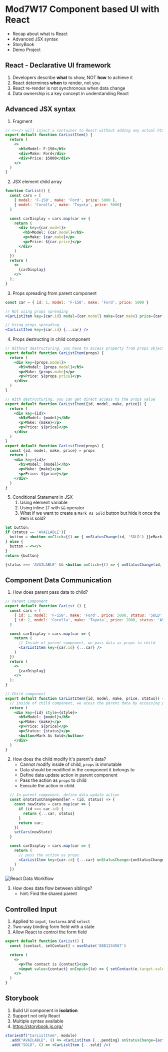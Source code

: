 # Mod7W17 Component based UI with React
- Recap about what is React
- Advanced JSX syntax
- StoryBook
- Demo Project

## React - Declarative UI framework
1. Developers describe **what** to show, NOT **how** to achieve it
2. React determines **when** to render, not you
3. React re-render is not synchronous when data change
4. Data ownership is a key concept in understanding React

## Advanced JSX syntax
1. Fragment

```jsx
// <></> will inject a container to React without adding any actual html element
export default function CarListItem() {
  return (
    <>
      <h5>Model: F-150</h5>
      <div>Make: Ford</div>
      <div>Price: $5000</div>
    </>
  )
}
```

2. JSX element child array

```jsx
function CarList() {
  const cars = [
    { model: 'F-150', make: 'Ford', price: 5000 },
    { model: 'Corolla', make: 'Toyota', price: 5000}
  ]

  const carDisplay = cars.map(car => {
    return (
      <div key={car.model}>
        <h5>Model: {car.model}</h5>
        <p>Make: {car.make}</p>
        <p>Price: ${car.price}</p>
      </div>
    )
  })
  return (
    <>
      {carDisplay}
    </>
  );
}
```

3. Props spreading from parent component

```jsx
const car = { id: 1, model: 'F-150', make: 'Ford', price: 5000 }

// Not using props spreading
<CarListItem key={car.id} model={car.model} make={car.make} price={car.price} />

// Using props spreading
<CarListItem key={car.id} {...car} />
```

4. Props destructing in child component
```jsx
// Without destructuring, you have to access property from props object
export default function CarListItem(props) {
  return (
    <div key={props.model}>
      <h5>Model: {props.model}</h5>
      <p>Make: {props.make}</p>
      <p>Price: ${props.price}</p>
    </div>
  )
}

// With destructuring, you can get direct access to the props value
export default function CarListItem({id, model, make, price}) {
  return (
    <div key={id}>
      <h5>Model: {model}</h5>
      <p>Make: {make}</p>
      <p>Price: ${price}</p>
    </div>
  )
}
export default function CarListItem(props) {
  const {id, model, make, price} = props
  return (
    <div key={id}>
      <h5>Model: {model}</h5>
      <p>Make: {make}</p>
      <p>Price: ${price}</p>
    </div>
  )
}
```

5. Conditional Statement in JSX
    1. Using element variable
    2. Using inline `IF` with `&&` operator
    3. What if we want to create a `Mark As Sold` button but hide it once the item is sold?

```jsx
let button;
if (status == 'AVAILABLE'){
  button = <button onClick={() => { onStatusChange(id, 'SOLD') }}>Mark As Sold</button>
} else {
  button = <></>
}
return {button}
```

```jsx
{status === 'AVAILABLE' && <button onClick={() => { onStatusChange(id, 'SOLD') }}>Mark As Sold</button>}
```

## Component Data Communication
1. How does parent pass data to child?

```jsx
// Parent Component
export default function CarList () {
  const cars = [
    { id: 1, model: 'F-150', make: 'Ford', price: 5000, status: 'SOLD' },
    { id: 2, model: 'Corolla', make: 'Toyota', price: 2000, status: 'AVAILABLE'}
  ]

  const carDisplay = cars.map(car => {
    return (
      // Inside of parent component, we pass data as props to child
      <CarListItem key={car.id} {...car} />
    )
  })
  return (
    <>
      {carDisplay}
    </>
  );
}

// Child component
export default function CarListItem({id, model, make, price, status}) {
  // inside of child component, we acess the parent data by accessing props value
  return (
    <div key={id} style={style}>
      <h5>Model: {model}</h5>
      <p>Make: {make}</p>
      <p>Price: ${price}</p>
      <p>Status: {status}</p>
      <button>Mark As Sold</button>
    </div>
  )
}
```

2. How does the child modify it's parent's data?
    * Cannot modify inside of child, `props` is immutable
    * Data should be modified in the component it belongs to
    * Define data update action in parent component
    * Pass the action as `props` to child
    * Execute the action in child.

```jsx
  // In parent component, define data update action
  const onStatusChangeHandler = (id, status) => {
    const newState = cars.map(car => {
      if (id === car.id) {
        return {...car, status}
      }
      return car;
    })
    setCars(newState)
  }

  const carDisplay = cars.map(car => {
    return (
      // pass the action as props
      <CarListItem key={car.id} {...car} onStatusChange={onStatusChangeHandler}/>
    )
  })
```

![React Data Workflow](./image/data_communication.png)

3. How does data flow between siblings?
    * hint: Find the shared parent


## Controlled Input
1. Applied to `input`, `textarea` and `select`
2. Two-way binding form field with a state
3. Allow React to control the form field

```jsx
export default function CarList() {
  const [contact, setContact] = useState('8881234567')

  return (
    <>
      <p>The contact is {contact}</p>
      <input value={contact} onInput={(e) => { setContact(e.target.value) }} />
    </>
  )
}
```

## Storybook
1. Build UI component in **isolation**
2. Support not only React
3. Multiple syntax available
4. https://storybook.js.org/

```jsx
storiesOf("CarListItem", module)
  .add("AVAILABLE", () => <CarListItem {...pending} onStatusChange={action('Mark As Sold', {data: [ pending.id ]})} />)
  .add("SOLD", () => <CarListItem {...sold} />)
```